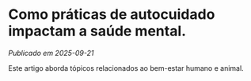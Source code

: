 # Como práticas de autocuidado impactam a saúde mental.

*Publicado em 2025-09-21*

Este artigo aborda tópicos relacionados ao bem-estar humano e animal.

